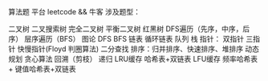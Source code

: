 算法题 平台 leetcode && 牛客
涉及题型：

二叉树 二叉搜索树 完全二叉树 平衡二叉树 红黑树 DFS遍历（先序，中序，后序） 层序遍历（BFS）
图论 DFS BFS
链表 循环链表 
队列 
栈 
指针： 双指针 三指针 快慢指针(Floyd 判圈算法)
二分查找
排序：归并排序、快速排序、堆排序
动态规划
贪心算法
回溯（剪枝）
递归
LRU缓存 哈希表+双链表
LFU缓存  频率哈希表 + 键值哈希表+双链表


